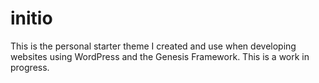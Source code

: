 # initio
This is the personal starter theme I created and use when developing websites using WordPress and the Genesis Framework. This is a work in progress.
